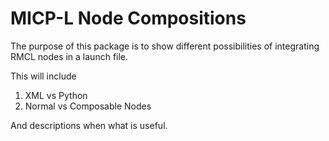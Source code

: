 # MICP-L Node Compositions

The purpose of this package is to show different possibilities of integrating RMCL nodes in a launch file.

This will include
1. XML vs Python
2. Normal vs Composable Nodes

And descriptions when what is useful.


